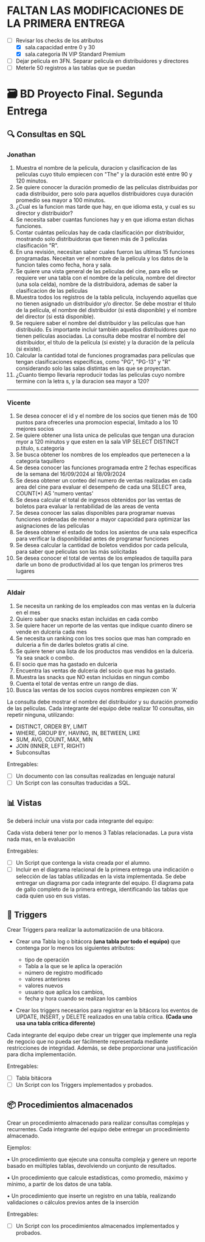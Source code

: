 # FALTAN LAS MODIFICACIONES DE LA PRIMERA ENTREGA

- [ ] Revisar los checks de los atributos
  - [X] sala.capacidad entre 0 y 30
  - [X] sala.categoria IN VIP Standard Premium
- [ ] Dejar pelicula en 3FN. Separar pelicula en distribuidores y directores
- [ ] Meterle 50 registros a las tablas que se puedan

# 🗃️ BD Proyecto Final. Segunda Entrega

## 🔍 Consultas en SQL

### Jonathan
1. Muestra el nombre de la pelicula, duracion y clasificacion de las peliculas cuyo titulo empiecen con "The" y la duración esté entre 90 y 120 minutos.
2.  Se quiere conocer la duración promedio de las películas distribuidas por cada distribuidor, pero solo para aquellos distribuidores cuya duración promedio sea mayor a 100 minutos.
3.  ¿Cual es la funcion mas tarde que hay, en que idioma esta, y cual es su director y distribuidor?
4.   Se necesita saber cuantas funciones hay y en que idioma estan dichas funciones.
5.   Contar cuántas películas hay de cada clasificación por distribuidor, mostrando solo distribuidoras que tienen más de 3 películas clasificación "R".
6.   En una revisión, necesitan saber cuales fueron las ultimas 15 funciones programadas. Neceitan ver el nombre de la pelicula y los datos de la funcion tales como fecha, hora y sala.
7.   Se quiere  una vista general de las peliculas del cine, para ello se requiere ver una tabla con el nombre de la pelicula, nombre del director (una sola celda), nombre de la distribuidora, ademas de saber la clasificacion de las peliculas
8.   Muestra todos los registros de la tabla pelicula, incluyendo aquellas que no tienen asignado un distribuidor y/o director.  Se debe mostrar el título de la película, el nombre del distribuidor (si está disponible) y el nombre del director (si está disponible).
9.   Se requiere saber el nombre del distribuidor y las películas que han distribuido.  Es importante incluir también aquellos distribuidores que no tienen películas asociadas. La consulta debe mostrar el nombre del distribuidor, el título de la película (si existe) y la duración de la película (si existe).
10.   Calcular la cantidad total de funciones programadas para películas que tengan clasificaciones específicas, como "PG", "PG-13" y "R" considerando solo las salas distintas en las que se proyectan.
11.   ¿Cuanto tiempo llevaria reproducir todas las peliculas cuyo nombre termine con la letra s, y la duracion sea mayor a 120?

---

### Vicente

1. Se desea conocer el id y el nombre de los socios que tienen más de 100 puntos para ofrecerles una promocion especial, limitado a los 10 mejores socios
2. Se quiere obtener una lista unica de peliculas que tengan una duracion myor a 120 minutos y que esten en la sala VIP SELECT DISTINCT p.titulo, s.categoria
3. Se busca obtener los nombres de los empleados que pertenecen a la categoria  taquillero
4. Se desea conocer las funciones programada entre 2 fechas especificas de la semana del 16/09/2024 al 18/09/2024
5. Se desea obtener un conteo del numero de ventas realizadas en cada area del cine para evaluar el desempeño de cada una SELECT area, COUNT(*) AS 'numero ventas'
6. Se desea calcular el total de ingresos obtenidos por las ventas de boletos para evaluar la rentabilidad de las areas de venta
7. Se desea conocer las salas disponibles para programar nuevas funciones ordenadas de menor a mayor capacidad para optimizar las asignaciones de las peliculas
8. Se desea obtener el estado de todos los asientos de una sala especifica para verificar la disponibilidad antes de programar funciones
9. Se desea calcular la cantidad de boletos vendidos por cada pelicula, para saber que peliculas son las más solicitadas
10. Se desea conocer el total de ventas de los empleados de taquilla para darle un bono de productividad al los que tengan los primeros tres lugares

---
### Aldair
1. Se necesita un ranking de los empleados con mas ventas en la dulceria en el mes
2. Quiero saber que snacks estan incluidas en cada combo
3. Se quiere hacer un reporte de las ventas que indique cuanto dinero se vende en dulceria cada mes
4. Se necesita un ranking con los tres socios que mas han comprado en dulceria a fin de darles boletos gratis al cine.
5. Se quiere tener una lista de los productos mas vendidos en la dulceria. Ya sea snack o combo.
6. El socio que mas ha gastado en dulceria
7. Encuentra las ventas de dulceria del socio que mas ha gastado.
8. Muestra las snacks que NO estan incluidas en ningun combo
9. Cuenta el total de ventas entre un rango de dias.
10. Busca las ventas de los socios cuyos nombres empiezen con 'A'
    
La consulta debe mostrar el nombre del distribuidor y su duración promedio de las películas.
Cada integrante del equipo debe realizar 10 consultas, sin repetir ninguna, utilizando:
  - DISTINCT, ORDER BY, LIMIT
  - WHERE, GROUP BY, HAVING, IN, BETWEEN, LIKE
  - SUM, AVG, COUNT, MAX, MIN
  - JOIN (INNER, LEFT, RIGHT)
  - Subconsultas
    
Entregables:

  - [ ] Un documento con las consultas realizadas en lenguaje natural
  - [ ] Un Script con las consultas traducidas a SQL.

## 📊 Vistas

Se deberá incluir una vista por cada integrante del equipo:

Cada vista deberá tener por lo menos 3 Tablas relacionadas. La pura vista nada mas, en la evaluaciòn 

Entregables:

- [ ] Un Script que contenga la vista creada por el alumno.
- [ ] Incluir en el diagrama relacional de la primera entrega una indicación o selección de
las tablas utilizadas en la vista implementada. Se debe entregar un diagrama por cada
integrante del equipo. El diagrama pata de gallo completo de la primera entrega, identificando las tablas que cada quien uso en sus vistas.

## 🔫 Triggers

Crear Triggers para realizar la automatización de una bitácora.

- Crear una Tabla log o bitácora **(una tabla por todo el equipo)** que contenga por lo menos los siguientes atributos:
  - tipo de operación
  - Tabla a la que se le aplica la operación
  - número de registro modificado
  - valores anteriores
  - valores nuevos
  - usuario que aplica los cambios,
  - fecha y hora cuando se realizan los cambios

- Crear los triggers necesarios para registrar en la bitácora los eventos de UPDATE,
INSERT, y DELETE realizados en una tabla crítica. **(Cada uno usa una tabla critica diferente)**

Cada integrante del equipo debe crear un trigger que implemente una regla de negocio
que no pueda ser fácilmente representada mediante restricciones de integridad.
Además, se debe proporcionar una justificación para dicha implementación.

Entregables:

- [ ] Tabla bitácora
- [ ] Un Script con los Triggers implementados y probados.

## 📦 Procedimientos almacenados

Crear un procedimiento almacenado para realizar consultas complejas y recurrentes. Cada integrante del equipo debe entregar un procedimiento almacenado.

Ejemplos:

• Un procedimiento que ejecute una consulta compleja y genere un reporte basado en múltiples
tablas, devolviendo un conjunto de resultados.

• Un procedimiento que calcule estadísticas, como promedio, máximo y mínimo, a partir de
los datos de una tabla.

• Un procedimiento que inserte un registro en una tabla, realizando validaciones o cálculos
previos antes de la inserción

Entregables:

- [ ] Un Script con los procedimientos almacenados implementados y probados.

